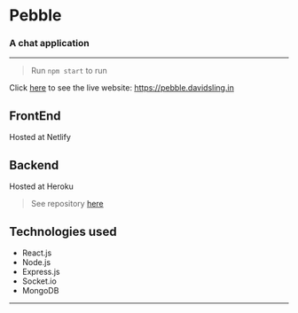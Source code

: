 # Pebble
### A chat application
----

> Run `npm start` to run

Click [here](https://pebble.davidsling.in "pebble") to see the live website: <https://pebble.davidsling.in>

## FrontEnd
Hosted at Netlify
## Backend
Hosted at Heroku <br>
>See repository [here](https://github.com/theVectorator/pebble-server 'pebble-server')

## Technologies used
- React.js
- Node.js
- Express.js
- Socket.io
- MongoDB
----